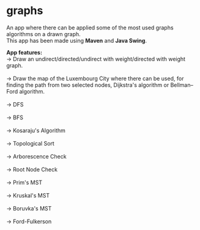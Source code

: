 # graphs
An app where there can be applied some of the most used graphs algorithms on a drawn graph.<br>
This app has been made using **Maven** and **Java Swing**.<br>

**App features:**<br>
-> Draw an undirect/directed/undirect with weight/directed with weight graph.<br><br>
-> Draw the map of the Luxembourg City where there can be used, for finding the path from two selected nodes, Dijkstra's algorithm or Bellman–Ford algorithm.<br><br>
-> DFS<br><br>
-> BFS<br><br>
-> Kosaraju's Algorithm<br><br>
-> Topological Sort<br><br>
-> Arborescence Check<br><br>
-> Root Node Check<br><br>
-> Prim's MST<br><br>
-> Kruskal's MST<br><br>
-> Boruvka's MST<br><br>
-> Ford-Fulkerson 
